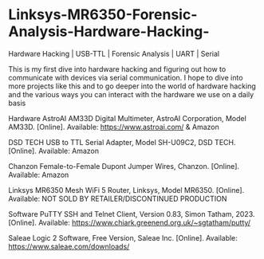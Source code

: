 # Linksys-MR6350-Forensic-Analysis-Hardware-Hacking-
Hardware Hacking | USB-TTL | Forensic Analysis | UART | Serial 

This is my first dive into hardware hacking and figuring out how to communicate with devices via serial communication. I hope to dive into more projects like this and to go deeper into the world of hardware hacking and the various ways you can interact with the hardware we use on a daily basis 






Hardware
AstroAI AM33D Digital Multimeter, AstroAI Corporation, Model AM33D. [Online]. Available: https://www.astroai.com/ & Amazon 

DSD TECH USB to TTL Serial Adapter, Model SH-U09C2, DSD TECH. [Online]. Available: Amazon

Chanzon Female-to-Female Dupont Jumper Wires, Chanzon. [Online]. Available: Amazon 

Linksys MR6350 Mesh WiFi 5 Router, Linksys, Model MR6350. [Online]. Available: NOT SOLD BY RETAILER/DISCONTINUED PRODUCTION

Software
PuTTY SSH and Telnet Client, Version 0.83, Simon Tatham, 2023. [Online]. Available: https://www.chiark.greenend.org.uk/~sgtatham/putty/

Saleae Logic 2 Software, Free Version, Saleae Inc. [Online]. Available: https://www.saleae.com/downloads/

